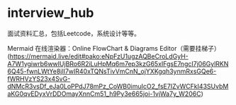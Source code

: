 # interview_hub
面试资料汇总，包括Leetcode，系统设计等等。

Mermaid 在线渲染器：Online FlowChart & Diagrams Editor（需要挂梯子）(https://mermaid.live/edit#pako:eNpFzU1ugzAQBeCroLdGyH-A7W1ygiwrb6wwIUjBRo6R2iLuHpMq6m7ep3kzG65xIFgsE7ngcI7j06GylRKN6Q45-fwnLWtYe8jlI7wIR40xTQNsTivVmCnN_ojYXKgqh3ynmRxsGQe6-fWRHVzYS23x4SvG-dNMcR3vsDf_eJa0LoPPdJ78mPz_CoWB0imuIcO2_fsE7IZvWCFkI43SUvbMaKG0qvEDyxVrDDOmayXnnCm51_h9Py3e665joi-1vjWa7y_W206C)
